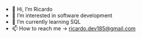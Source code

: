- 👋 Hi, I’m Ricardo
- 👀 I’m interested in software development
- 🌱 I’m currently learning SQL
- 📫 How to reach me -> ricardo.dev185@gmail.com

